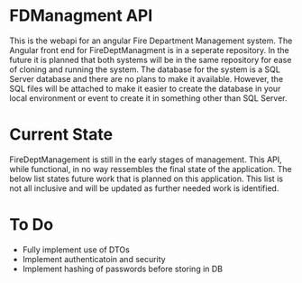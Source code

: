 # FDManagment API

<p>This is the webapi for an angular Fire Department Management system. The Angular front end for FireDeptManagment is in a seperate repository. In the future it is planned that both systems will be in the 
same repository for ease of cloning and running the system. The database for the system is a SQL Server database and there are no plans to make it available. However, the SQL files will be attached to make it 
easier to create the database in your local environment or event to create it in  something other than SQL Server.</p>

# Current State
<p>FireDeptManagement is still in the early stages of management. This API, while functional, in no way ressembles the final state of the application. The below list states future work that is planned on this application. This list
is not all inclusive and will be updated as further needed work is identified.</p>

# To Do
<ul>
	<li>Fully implement use of DTOs</li>
	<li>Implement authenticatoin and security</li>
	<li>Implement hashing of passwords before storing in DB</li>
</ul>
